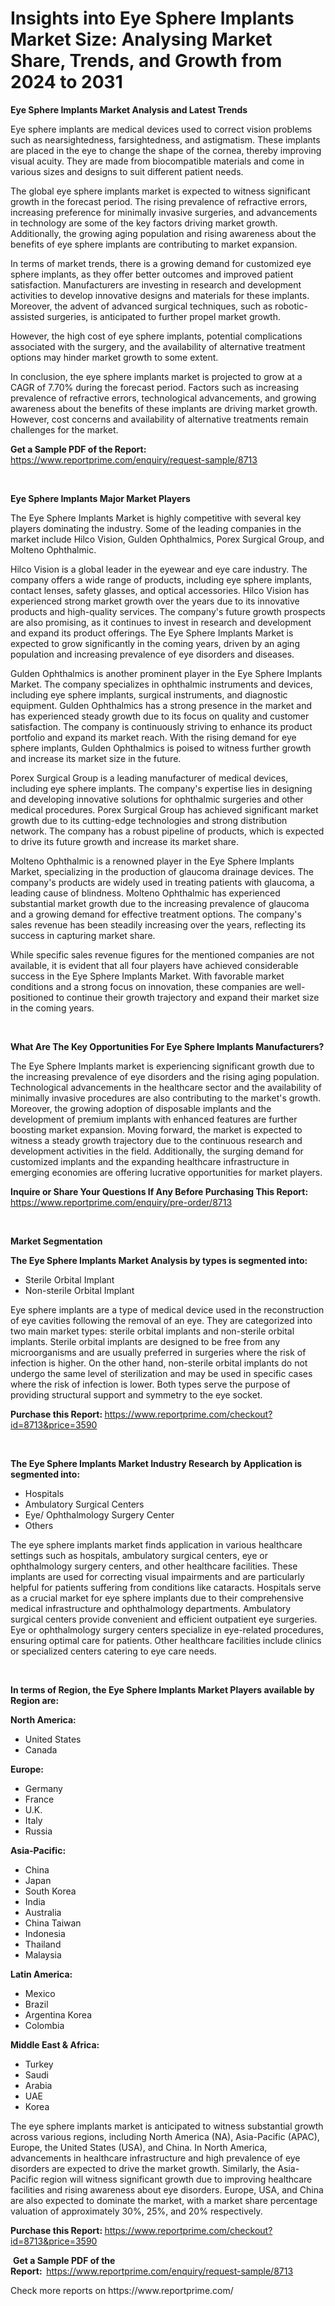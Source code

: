 <p><h1>Insights into Eye Sphere Implants Market Size: Analysing Market Share, Trends, and Growth from 2024 to 2031</h1></p><p><strong>Eye Sphere Implants Market Analysis and Latest Trends</strong></p>
<p><p>Eye sphere implants are medical devices used to correct vision problems such as nearsightedness, farsightedness, and astigmatism. These implants are placed in the eye to change the shape of the cornea, thereby improving visual acuity. They are made from biocompatible materials and come in various sizes and designs to suit different patient needs.</p><p>The global eye sphere implants market is expected to witness significant growth in the forecast period. The rising prevalence of refractive errors, increasing preference for minimally invasive surgeries, and advancements in technology are some of the key factors driving market growth. Additionally, the growing aging population and rising awareness about the benefits of eye sphere implants are contributing to market expansion.</p><p>In terms of market trends, there is a growing demand for customized eye sphere implants, as they offer better outcomes and improved patient satisfaction. Manufacturers are investing in research and development activities to develop innovative designs and materials for these implants. Moreover, the advent of advanced surgical techniques, such as robotic-assisted surgeries, is anticipated to further propel market growth.</p><p>However, the high cost of eye sphere implants, potential complications associated with the surgery, and the availability of alternative treatment options may hinder market growth to some extent.</p><p>In conclusion, the eye sphere implants market is projected to grow at a CAGR of 7.70% during the forecast period. Factors such as increasing prevalence of refractive errors, technological advancements, and growing awareness about the benefits of these implants are driving market growth. However, cost concerns and availability of alternative treatments remain challenges for the market.</p></p>
<p><strong>Get a Sample PDF of the Report:&nbsp;</strong> <a href="https://www.reportprime.com/enquiry/request-sample/8713">https://www.reportprime.com/enquiry/request-sample/8713</a></p>
<p>&nbsp;</p>
<p><strong>Eye Sphere Implants Major Market Players</strong></p>
<p><p>The Eye Sphere Implants Market is highly competitive with several key players dominating the industry. Some of the leading companies in the market include Hilco Vision, Gulden Ophthalmics, Porex Surgical Group, and Molteno Ophthalmic.</p><p>Hilco Vision is a global leader in the eyewear and eye care industry. The company offers a wide range of products, including eye sphere implants, contact lenses, safety glasses, and optical accessories. Hilco Vision has experienced strong market growth over the years due to its innovative products and high-quality services. The company's future growth prospects are also promising, as it continues to invest in research and development and expand its product offerings. The Eye Sphere Implants Market is expected to grow significantly in the coming years, driven by an aging population and increasing prevalence of eye disorders and diseases.</p><p>Gulden Ophthalmics is another prominent player in the Eye Sphere Implants Market. The company specializes in ophthalmic instruments and devices, including eye sphere implants, surgical instruments, and diagnostic equipment. Gulden Ophthalmics has a strong presence in the market and has experienced steady growth due to its focus on quality and customer satisfaction. The company is continuously striving to enhance its product portfolio and expand its market reach. With the rising demand for eye sphere implants, Gulden Ophthalmics is poised to witness further growth and increase its market size in the future.</p><p>Porex Surgical Group is a leading manufacturer of medical devices, including eye sphere implants. The company's expertise lies in designing and developing innovative solutions for ophthalmic surgeries and other medical procedures. Porex Surgical Group has achieved significant market growth due to its cutting-edge technologies and strong distribution network. The company has a robust pipeline of products, which is expected to drive its future growth and increase its market share.</p><p>Molteno Ophthalmic is a renowned player in the Eye Sphere Implants Market, specializing in the production of glaucoma drainage devices. The company's products are widely used in treating patients with glaucoma, a leading cause of blindness. Molteno Ophthalmic has experienced substantial market growth due to the increasing prevalence of glaucoma and a growing demand for effective treatment options. The company's sales revenue has been steadily increasing over the years, reflecting its success in capturing market share.</p><p>While specific sales revenue figures for the mentioned companies are not available, it is evident that all four players have achieved considerable success in the Eye Sphere Implants Market. With favorable market conditions and a strong focus on innovation, these companies are well-positioned to continue their growth trajectory and expand their market size in the coming years.</p></p>
<p>&nbsp;</p>
<p><strong>What Are The Key Opportunities For Eye Sphere Implants Manufacturers?</strong></p>
<p><p>The Eye Sphere Implants market is experiencing significant growth due to the increasing prevalence of eye disorders and the rising aging population. Technological advancements in the healthcare sector and the availability of minimally invasive procedures are also contributing to the market's growth. Moreover, the growing adoption of disposable implants and the development of premium implants with enhanced features are further boosting market expansion. Moving forward, the market is expected to witness a steady growth trajectory due to the continuous research and development activities in the field. Additionally, the surging demand for customized implants and the expanding healthcare infrastructure in emerging economies are offering lucrative opportunities for market players.</p></p>
<p><strong>Inquire or Share Your Questions If Any Before Purchasing This Report:</strong> <a href="https://www.reportprime.com/enquiry/pre-order/8713">https://www.reportprime.com/enquiry/pre-order/8713</a></p>
<p>&nbsp;</p>
<p><strong>Market Segmentation</strong></p>
<p><strong>The Eye Sphere Implants Market Analysis by types is segmented into:</strong></p>
<p><ul><li>Sterile Orbital Implant</li><li>Non-sterile Orbital Implant</li></ul></p>
<p><p>Eye sphere implants are a type of medical device used in the reconstruction of eye cavities following the removal of an eye. They are categorized into two main market types: sterile orbital implants and non-sterile orbital implants. Sterile orbital implants are designed to be free from any microorganisms and are usually preferred in surgeries where the risk of infection is higher. On the other hand, non-sterile orbital implants do not undergo the same level of sterilization and may be used in specific cases where the risk of infection is lower. Both types serve the purpose of providing structural support and symmetry to the eye socket.</p></p>
<p><strong>Purchase this Report:&nbsp;</strong><a href="https://www.reportprime.com/checkout?id=8713&price=3590">https://www.reportprime.com/checkout?id=8713&price=3590</a></p>
<p>&nbsp;</p>
<p><strong>The Eye Sphere Implants Market Industry Research by Application is segmented into:</strong></p>
<p><ul><li>Hospitals</li><li>Ambulatory Surgical Centers</li><li>Eye/ Ophthalmology Surgery Center</li><li>Others</li></ul></p>
<p><p>The eye sphere implants market finds application in various healthcare settings such as hospitals, ambulatory surgical centers, eye or ophthalmology surgery centers, and other healthcare facilities. These implants are used for correcting visual impairments and are particularly helpful for patients suffering from conditions like cataracts. Hospitals serve as a crucial market for eye sphere implants due to their comprehensive medical infrastructure and ophthalmology departments. Ambulatory surgical centers provide convenient and efficient outpatient eye surgeries. Eye or ophthalmology surgery centers specialize in eye-related procedures, ensuring optimal care for patients. Other healthcare facilities include clinics or specialized centers catering to eye care needs.</p></p>
<p>&nbsp;</p>
<p><strong>In terms of Region, the Eye Sphere Implants Market Players available by Region are:</strong></p>
<p>
    <p> <strong> North America: </strong>
        <ul>
            <li>United States</li>
            <li>Canada</li>
        </ul>
        </p> 
    <p> <strong> Europe: </strong>
        <ul>
            <li>Germany</li>
            <li>France</li>
            <li>U.K.</li>
            <li>Italy</li>
            <li>Russia</li>
        </ul>
        </p> 
    <p> <strong> Asia-Pacific: </strong>
        <ul>
            <li>China</li>
            <li>Japan</li>
            <li>South Korea</li>
            <li>India</li>
            <li>Australia</li>
            <li>China Taiwan</li>
            <li>Indonesia</li>
            <li>Thailand</li>
            <li>Malaysia</li>
        </ul>
        </p> 
    <p> <strong> Latin America: </strong>
        <ul>
            <li>Mexico</li>
            <li>Brazil</li>
            <li>Argentina Korea</li>
            <li>Colombia</li>
        </ul>
        </p> 
    <p> <strong> Middle East & Africa: </strong>
        <ul>
            <li>Turkey</li>
            <li>Saudi</li>
            <li>Arabia</li>
            <li>UAE</li>
            <li>Korea</li>
        </ul>
    </p>
    </p>
<p><p>The eye sphere implants market is anticipated to witness substantial growth across various regions, including North America (NA), Asia-Pacific (APAC), Europe, the United States (USA), and China. In North America, advancements in healthcare infrastructure and high prevalence of eye disorders are expected to drive the market growth. Similarly, the Asia-Pacific region will witness significant growth due to improving healthcare facilities and rising awareness about eye disorders. Europe, USA, and China are also expected to dominate the market, with a market share percentage valuation of approximately 30%, 25%, and 20% respectively.</p></p>
<p><strong>Purchase this Report: </strong><a href="https://www.reportprime.com/checkout?id=8713&price=3590">https://www.reportprime.com/checkout?id=8713&price=3590</a></p>
<p>&nbsp;<strong>Get a Sample PDF of the Report:&nbsp;&nbsp;</strong><a href="https://www.reportprime.com/enquiry/request-sample/8713">https://www.reportprime.com/enquiry/request-sample/8713</a></p>
<p><strong></strong></p>
<p>Check more reports on https://www.reportprime.com/</p>